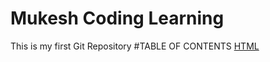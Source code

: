 # Mukesh Coding Learning
This is my first Git Repository
#TABLE OF CONTENTS
[HTML](https://github.com/learning-zone/html-basics#-1-introduction)

